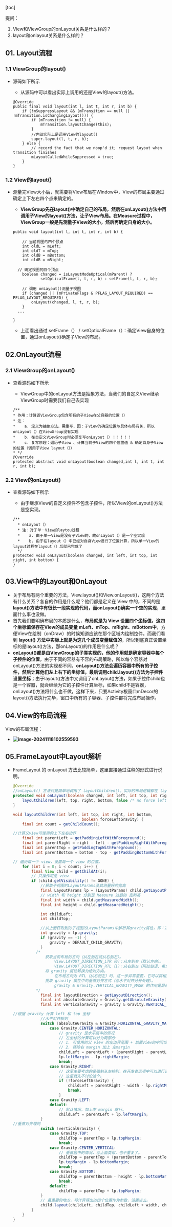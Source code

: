 [toc]

提问：

1. View和ViewGroup的onLayout关系是什么样的？
2. layout和onlayout关系是什么样的？

## 01. Layout流程

### 1.1 ViewGroup的layout()

- 源码如下所示

  - 从源码中可以看出实际上调用的还是View的layout()方法。

  ```
  @Override
  public final void layout(int l, int t, int r, int b) {
      if (!mSuppressLayout && (mTransition == null || !mTransition.isChangingLayout())) {
          if (mTransition != null) {
              mTransition.layoutChange(this);
          }
          //内部实际上是调用View的layout()
          super.layout(l, t, r, b);
      } else {
          // record the fact that we noop'd it; request layout when transition finishes
          mLayoutCalledWhileSuppressed = true;
      }
  }
  ```

### 1.2 View的layout()

- 测量完View大小后，就需要将View布局在Window中，View的布局主要通过确定上下左右四个点来确定的。

  - **ViewGroup先在layout()中确定自己的布局，然后在onLayout()方法中再调用子View的layout()方法，让子View布局。在Measure过程中，ViewGroup一般是先测量子View的大小，然后再确定自身的大小。**

  ```
  public void layout(int l, int t, int r, int b) {  
  
      // 当前视图的四个顶点
      int oldL = mLeft;  
      int oldT = mTop;  
      int oldB = mBottom;  
      int oldR = mRight;  
  
  	// 确定视图的四个顶点
      boolean changed = isLayoutModeOptical(mParent) ?
              setOpticalFrame(l, t, r, b) : setFrame(l, t, r, b);
  
      // 调用 onLayout()测量子视图
      if (changed || (mPrivateFlags & PFLAG_LAYOUT_REQUIRED) == PFLAG_LAYOUT_REQUIRED) {  
          onLayout(changed, l, t, r, b);      
      }
    ...
  
  }
  ```

  

  - 上面看出通过 setFrame（） / setOpticalFrame（）：确定View自身的位置，通过onLayout()确定子View的布局。

## 02.OnLayout流程

### 2.1 ViewGroup的onLayout()

- 查看源码如下所示

  - ViewGroup中的onLayout方法是抽象方法，当我们的自定义View继承ViewGroup时需要我们自己去实现

  ```
  /**
  * 作用：计算该ViewGroup包含所有的子View在父容器的位置（）
  * 注：
  *    a. 定义为抽象方法，需重写，因：子View的确定位置与具体布局有关，所以onLayout（）在ViewGroup没有实现
  *    b. 在自定义ViewGroup时必须复写onLayout（）！！！！！
  *    c. 复写原理：遍历子View 、计算当前子View的四个位置值 & 确定自身子View的位置（调用子View layout（））
  * */
  @Override
  protected abstract void onLayout(boolean changed,int l, int t, int r, int b);
  ```

### 2.2 View的onLayout()

- 查看源码如下所示

  - 由于继承View的自定义控件不包含子控件，所以View的onLayout()方法是空实现。

  ```
  /**
    * onLayout（）
    * 注：对于单一View的laytou过程
    *    a. 由于单一View是没有子View的，故onLayout（）是一个空实现
    *    b. 由于在layout（）中已经对自身View进行了位置计算，所以单一View的layout过程在layout（）后就已完成了
    */ 
  protected void onLayout(boolean changed, int left, int top, int right, int bottom) {
  }  
  ```

## 03.View中的Layout和OnLayout

- 关于布局有两个重要的方法，View.layout()和View.onLayout()，这两个方法有什么关系？各自的作用是什么呢？他们都是定义在 View 中的，不同的是**layout()方法中有很长一段实现的代码，而onLayout()确实一个空的实现**，里面什么事也没做。
- 首先我们要明确布局的本质是什么，**布局就是为 View 设置四个坐标值，这四个坐标值保存在View的成员变量 mLeft、mTop、mRight、mBottom中**，方便View在绘制（onDraw）的时候知道应该在那个区域内绘制控件。而我们看到 **layout() 方法中实际上就是为这几个成员变量赋值的**，所以到底真正设置坐标的是layout()方法，那onLayout()的作用是什么呢？
- **onLayout()都是由ViewGroup的子类实现的，他的作用就是确定容器中每个子控件的位置**，由于不同的容器有不容的布局策略，所以每个容器对onLayout()方法的实现都不同，**onLayout()方法会遍历容器中所有的子控件，然后计算他们左上右下的坐标值，最后调用child.layout()方法为子控件设置坐标**；由于layout()方法中又调用了onLayout()方法，如果子控件child也是一个容器，就会继续为它的子控件计算坐标，如果child不是容器，onLayout()方法将什么也不做，这样下来，只要Activity根窗口mDecor的layout()方法执行完毕，窗口中所有的子容器、子控件都将完成布局操作。

## 04.View的布局流程

View的布局流程：

- **![image-20241118102559593](./../_pic_/image-20241118102559593.png)**

## 05.FrameLayout中Layout解析

- FrameLayout 的 onLayout 方法比较简单，这里直接通过注释的形式进行说明。

  ```java
  @Override
  //onLayout() 方法只是简单地调用了 layoutChildren()，实际的布局逻辑都在 layoutChildren() 中。
  protected void onLayout(boolean changed, int left, int top, int right, int bottom) {
      layoutChildren(left, top, right, bottom, false /* no force left gravity */);
  }
  
  void layoutChildren(int left, int top, int right, int bottom,
                                boolean forceLeftGravity) {
      final int count = getChildCount();
  
  //计算父view可使用的上下左右边界
      final int parentLeft = getPaddingLeftWithForeground();
      final int parentRight = right - left - getPaddingRightWithForeground();
      final int parentTop = getPaddingTopWithForeground();
      final int parentBottom = bottom - top - getPaddingBottomWithForeground();
  
  // 遍历每一个 view，设置每一个 view 的位置。
      for (int i = 0; i < count; i++) {
          final View child = getChildAt(i);
          // 只操作可见 view
          if (child.getVisibility() != GONE) {
              //获取子视图的LayoutParams及其测量好的宽高
              final LayoutParams lp = (LayoutParams) child.getLayoutParams();
              // width 和 height 分别是 Measure 过后的 宽和高
              final int width = child.getMeasuredWidth();
              final int height = child.getMeasuredHeight();
  
              int childLeft;
              int childTop;
  
              //从上面获取到的子视图的LayoutParams中解析其gravity属性，即：决定子视图的对齐方式（如左对齐、右对齐、居中等）。
              int gravity = lp.gravity;
              if (gravity == -1) {
                  gravity = DEFAULT_CHILD_GRAVITY;
              }
  			/*
  				获取当前布局的方向（从左到右或从右到左）。
  					View.LAYOUT_DIRECTION_LTR（0）：从左到右（默认方向）。
  					View.LAYOUT_DIRECTION_RTL（1）：从右到左（阿拉伯语、希伯来语等语言使用的布局方式）。
  				将 gravity 属性转换为绝对方向。
  					在布局方向为 RTL（从右到左）时，这一步非常重要，它可以将相对的 gravity（如 LEFT 和 RIGHT）翻译为绝对的方向。
  				提取 gravity 属性中的垂直对齐方式（与水平对齐分开处理）。
  					gravity & Gravity.VERTICAL_GRAVITY_MASK 的作用是屏蔽掉水平方向上的标志位，仅保留垂直方向的对齐规则。
  			*/
              final int layoutDirection = getLayoutDirection();
              final int absoluteGravity = Gravity.getAbsoluteGravity(gravity, layoutDirection);
              final int verticalGravity = gravity & Gravity.VERTICAL_GRAVITY_MASK;
  
  //根据 gravity 计算 left 和 top 坐标
              //水平对齐规则
              switch (absoluteGravity & Gravity.HORIZONTAL_GRAVITY_MASK) {
                  case Gravity.CENTER_HORIZONTAL:
                      // gravity 是水平居中的情况
                      // 左坐标的计算可以分为两部分
                      // 1. 可使用的父 view 的左边界范围 + 放置view的中间位置(父view可用范围 减去 view 宽度后的一半)
                      // 2. 移除右 margin 加上 左margin
                      childLeft = parentLeft + (parentRight - parentLeft - width) / 2 +
                      lp.leftMargin - lp.rightMargin;
                      break;
                  case Gravity.RIGHT:
                      // 这里主要考虑的是强制从左排列，在开发者选项中可以进行设置。
                      // 这里就先不讨论这个。
                      if (!forceLeftGravity) {
                          childLeft = parentRight - width - lp.rightMargin;
                          break;
                      }
                  case Gravity.LEFT:
                  default:
                      // 默认情况，加上左 margin 就行。
                      childLeft = parentLeft + lp.leftMargin;
              }
  //垂直对齐规则
              switch (verticalGravity) {
                  case Gravity.TOP:
                      childTop = parentTop + lp.topMargin;
                      break;
                  case Gravity.CENTER_VERTICAL:
                      // 垂直居中的情况，与上面类似，也不重复了。
                      childTop = parentTop + (parentBottom - parentTop - height) / 2 +
                      lp.topMargin - lp.bottomMargin;
                      break;
                  case Gravity.BOTTOM:
                      childTop = parentBottom - height - lp.bottomMargin;
                      break;
                  default:
                      childTop = parentTop + lp.topMargin;
              }
              // 最重要的地方，将计算得出的四个位置作为参数，设置进去。
              child.layout(childLeft, childTop, childLeft + width, childTop + height);
          }
      }
  }
  ```
